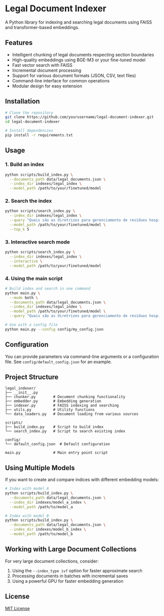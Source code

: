 # Legal Document Indexer

A Python library for indexing and searching legal documents using FAISS and transformer-based embeddings.

## Features

- Intelligent chunking of legal documents respecting section boundaries
- High-quality embeddings using BGE-M3 or your fine-tuned model
- Fast vector search with FAISS
- Incremental document processing
- Support for various document formats (JSON, CSV, text files)
- Command-line interface for common operations
- Modular design for easy extension

## Installation

```bash
# Clone the repository
git clone https://github.com/yourusername/legal-document-indexer.git
cd legal-document-indexer

# Install dependencies
pip install -r requirements.txt
```

## Usage

### 1. Build an index

```bash
python scripts/build_index.py \
  --documents_path data/legal_documents.json \
  --index_dir indexes/legal_index \
  --model_path /path/to/your/finetuned/model
```

### 2. Search the index

```bash
python scripts/search_index.py \
  --index_dir indexes/legal_index \
  --query "Quais são as diretrizes para gerenciamento de resíduos hospitalares?" \
  --model_path /path/to/your/finetuned/model \
  --top_k 5
```

### 3. Interactive search mode

```bash
python scripts/search_index.py \
  --index_dir indexes/legal_index \
  --interactive \
  --model_path /path/to/your/finetuned/model
```

### 4. Using the main script

```bash
# Build index and search in one command
python main.py \
  --mode both \
  --documents_path data/legal_documents.json \
  --index_dir indexes/legal_index \
  --model_path /path/to/your/finetuned/model \
  --query "Quais são as diretrizes para gerenciamento de resíduos hospitalares?"

# Use with a config file
python main.py --config config/my_config.json
```

## Configuration

You can provide parameters via command-line arguments or a configuration file. See `config/default_config.json` for an example.

## Project Structure

```
legal_indexer/
├── __init__.py
├── chunker.py        # Document chunking functionality
├── embedder.py       # Embedding generation
├── indexer.py        # FAISS indexing and searching
├── utils.py          # Utility functions
└── data_loaders.py   # Document loading from various sources

scripts/
├── build_index.py    # Script to build index
└── search_index.py   # Script to search existing index

config/
└── default_config.json  # Default configuration

main.py               # Main entry point script
```

## Using Multiple Models

If you want to create and compare indices with different embedding models:

```bash
# Index with model A
python scripts/build_index.py \
  --documents_path data/legal_documents.json \
  --index_dir indexes/model_a_index \
  --model_path /path/to/model_a

# Index with model B
python scripts/build_index.py \
  --documents_path data/legal_documents.json \
  --index_dir indexes/model_b_index \
  --model_path /path/to/model_b
```

## Working with Large Document Collections

For very large document collections, consider:

1. Using the `--index_type ivf` option for faster approximate search
2. Processing documents in batches with incremental saves
3. Using a powerful GPU for faster embedding generation

## License

[MIT License](LICENSE)